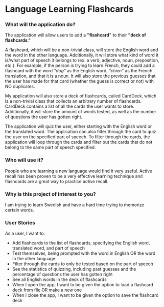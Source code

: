 
# Language Learning Flashcards

### What will the application do?

The application will allow users to add a **"flashcard"** to their **"deck of flashcards."**

A flashcard, which will be a non-trivial class, will store the English word and the word in the other language. 
Additionally, it will store what kind of word it is/what part of speech it belongs to (ex. a verb, adjective, noun, 
preposition, etc.). For example, if the person is trying to learn French, they could add a flashcard with the word 
*"dog"* as the English word, *"chien"* as the French translation, and that it is a noun. It will also store the previous
guesses that the user has made for that card (whether the guess is correct or not) with NO duplicates.

My application will also store a deck of flashcards, called CardDeck, which is a non-trivial class that collects an 
arbitrary number of flashcards. CardDeck contains a list of all the cards the user wants to store. Additionally, it will 
store the amount of words tested, as well as the number of questions the user has gotten right.

The application will quiz the user, either starting with the English word or the translated word. The application 
can also filter through the card to quiz the user on the specified part of speech.
To filter through the cards, the application will loop through the cards and filter out the cards that do not belong to 
the same part of speech specified.

### Who will use it?

People who are learning a new language would find it very useful. Active recall has been proven to be a very 
effective learning technique and flashcards are a great way to practice active recall.

### Why is this project of interest to you?

I am trying to learn Swedish and have a hard time trying to memorize certain words.  

### User Stories
As a user, I want to:
- Add flashcards to the list of flashcards, specifying the English word, translated word, and part of speech
- Test themselves, being prompted with the word in English OR the word in the other language
- Filter through the cards to only be tested based on the part of speech
- See the statistics of quizzing, including past guesses and the percentage of questions the user has gotten right
- See all English words in the deck of flashcards
- When I open the app, I want to be given the option to load a flashcard deck from file OR make a new one
- When I close the app, I want to be given the option to save the flashcard deck